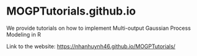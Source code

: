# MOGPTutorials.github.io

We provide tutorials on how to implement Multi-output Gaussian Process Modeling in R

Link to the website: https://nhanhuynh46.github.io/MOGPTutorials/

